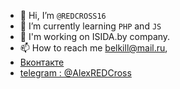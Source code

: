 - 👋 Hi, I’m `@REDCROSS16`
- 🌱 I’m currently learning `PHP` and `JS`
- 💞️ I'm working on ISIDA.by company.
- 📫 How to reach me belkill@mail.ru,
- <a href='vk.com/red.cross'>Вконтакте</a>
- <a href='#'> telegram : @AlexREDCross </a>

<!---
REDCROSS16/REDCROSS16 is a ✨ special ✨ repository because its `README.md` (this file) appears on your GitHub profile.
You can click the Preview link to take a look at your changes.
--->
